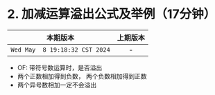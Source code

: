 # 2. 加减运算溢出公式及举例（17分钟）

|本期版本|上期版本
|:---:|:---:
`Wed May  8 19:18:32 CST 2024` | -

* OF: 带符号数运算时，是否溢出
* 两个正数相加得到负数， 两个负数相加得到正数
* 两个异号数相加一定不会溢出